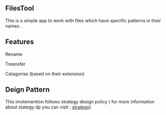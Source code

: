 ## FilesTool
This is a simple app to work with files which have specific patterns in their names .

## Features 

Rename

Treansfer

Catagorise (based on their extension)

## Deign Pattern

This imolemention follows strategy design policy ( for more information about stategy dp you can visit :  [strategy](https://github.com/Armingodiz/GoWorld/blob/master/practices%26examples/disign%20patterns/strategy.go))
